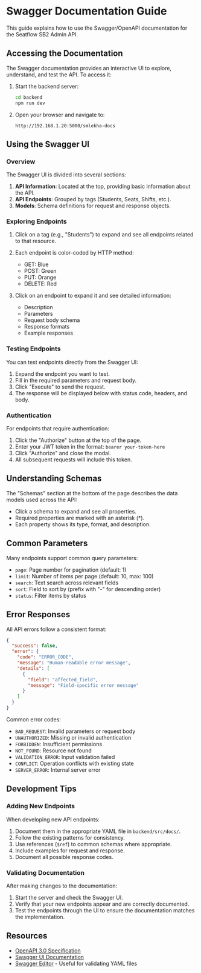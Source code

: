# Swagger Documentation Guide

This guide explains how to use the Swagger/OpenAPI documentation for the Seatflow SB2 Admin API.

## Accessing the Documentation

The Swagger documentation provides an interactive UI to explore, understand, and test the API. To access it:

1. Start the backend server:
   ```bash
   cd backend
   npm run dev
   ```

2. Open your browser and navigate to:
   ```
   http://192.168.1.20:5000/smlekha-docs
   ```

## Using the Swagger UI

### Overview

The Swagger UI is divided into several sections:

1. **API Information**: Located at the top, providing basic information about the API.
2. **API Endpoints**: Grouped by tags (Students, Seats, Shifts, etc.).
3. **Models**: Schema definitions for request and response objects.

### Exploring Endpoints

1. Click on a tag (e.g., "Students") to expand and see all endpoints related to that resource.
2. Each endpoint is color-coded by HTTP method:
   - GET: Blue
   - POST: Green
   - PUT: Orange
   - DELETE: Red

3. Click on an endpoint to expand it and see detailed information:
   - Description
   - Parameters
   - Request body schema
   - Response formats
   - Example responses

### Testing Endpoints

You can test endpoints directly from the Swagger UI:

1. Expand the endpoint you want to test.
2. Fill in the required parameters and request body.
3. Click "Execute" to send the request.
4. The response will be displayed below with status code, headers, and body.

### Authentication

For endpoints that require authentication:

1. Click the "Authorize" button at the top of the page.
2. Enter your JWT token in the format: `bearer your-token-here`
3. Click "Authorize" and close the modal.
4. All subsequent requests will include this token.

## Understanding Schemas

The "Schemas" section at the bottom of the page describes the data models used across the API:

- Click a schema to expand and see all properties.
- Required properties are marked with an asterisk (*).
- Each property shows its type, format, and description.

## Common Parameters

Many endpoints support common query parameters:

- `page`: Page number for pagination (default: 1)
- `limit`: Number of items per page (default: 10, max: 100)
- `search`: Text search across relevant fields
- `sort`: Field to sort by (prefix with "-" for descending order)
- `status`: Filter items by status

## Error Responses

All API errors follow a consistent format:

```json
{
  "success": false,
  "error": {
    "code": "ERROR_CODE",
    "message": "Human-readable error message",
    "details": [
      {
        "field": "affected_field",
        "message": "Field-specific error message"
      }
    ]
  }
}
```

Common error codes:

- `BAD_REQUEST`: Invalid parameters or request body
- `UNAUTHORIZED`: Missing or invalid authentication
- `FORBIDDEN`: Insufficient permissions
- `NOT_FOUND`: Resource not found
- `VALIDATION_ERROR`: Input validation failed
- `CONFLICT`: Operation conflicts with existing state
- `SERVER_ERROR`: Internal server error

## Development Tips

### Adding New Endpoints

When developing new API endpoints:

1. Document them in the appropriate YAML file in `backend/src/docs/`.
2. Follow the existing patterns for consistency.
3. Use references (`$ref`) to common schemas where appropriate.
4. Include examples for request and response.
5. Document all possible response codes.

### Validating Documentation

After making changes to the documentation:

1. Start the server and check the Swagger UI.
2. Verify that your new endpoints appear and are correctly documented.
3. Test the endpoints through the UI to ensure the documentation matches the implementation.

## Resources

- [OpenAPI 3.0 Specification](https://swagger.io/specification/)
- [Swagger UI Documentation](https://swagger.io/tools/swagger-ui/)
- [Swagger Editor](https://editor.swagger.io/) - Useful for validating YAML files 